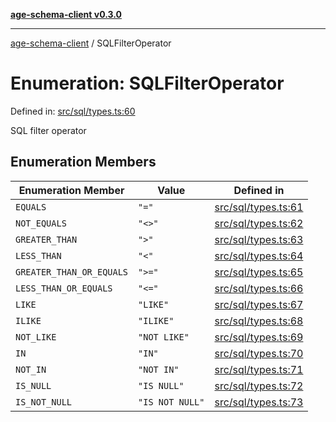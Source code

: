 [**age-schema-client v0.3.0**](../index.md)

***

[age-schema-client](../index.md) / SQLFilterOperator

# Enumeration: SQLFilterOperator

Defined in: [src/sql/types.ts:60](https://github.com/standardbeagle/ageSchemaClient/blob/main/src/sql/types.ts#L60)

SQL filter operator

## Enumeration Members

| Enumeration Member | Value | Defined in |
| ------ | ------ | ------ |
| <a id="equals"></a> `EQUALS` | `"="` | [src/sql/types.ts:61](https://github.com/standardbeagle/ageSchemaClient/blob/main/src/sql/types.ts#L61) |
| <a id="not_equals"></a> `NOT_EQUALS` | `"<>"` | [src/sql/types.ts:62](https://github.com/standardbeagle/ageSchemaClient/blob/main/src/sql/types.ts#L62) |
| <a id="greater_than"></a> `GREATER_THAN` | `">"` | [src/sql/types.ts:63](https://github.com/standardbeagle/ageSchemaClient/blob/main/src/sql/types.ts#L63) |
| <a id="less_than"></a> `LESS_THAN` | `"<"` | [src/sql/types.ts:64](https://github.com/standardbeagle/ageSchemaClient/blob/main/src/sql/types.ts#L64) |
| <a id="greater_than_or_equals"></a> `GREATER_THAN_OR_EQUALS` | `">="` | [src/sql/types.ts:65](https://github.com/standardbeagle/ageSchemaClient/blob/main/src/sql/types.ts#L65) |
| <a id="less_than_or_equals"></a> `LESS_THAN_OR_EQUALS` | `"<="` | [src/sql/types.ts:66](https://github.com/standardbeagle/ageSchemaClient/blob/main/src/sql/types.ts#L66) |
| <a id="like"></a> `LIKE` | `"LIKE"` | [src/sql/types.ts:67](https://github.com/standardbeagle/ageSchemaClient/blob/main/src/sql/types.ts#L67) |
| <a id="ilike"></a> `ILIKE` | `"ILIKE"` | [src/sql/types.ts:68](https://github.com/standardbeagle/ageSchemaClient/blob/main/src/sql/types.ts#L68) |
| <a id="not_like"></a> `NOT_LIKE` | `"NOT LIKE"` | [src/sql/types.ts:69](https://github.com/standardbeagle/ageSchemaClient/blob/main/src/sql/types.ts#L69) |
| <a id="in"></a> `IN` | `"IN"` | [src/sql/types.ts:70](https://github.com/standardbeagle/ageSchemaClient/blob/main/src/sql/types.ts#L70) |
| <a id="not_in"></a> `NOT_IN` | `"NOT IN"` | [src/sql/types.ts:71](https://github.com/standardbeagle/ageSchemaClient/blob/main/src/sql/types.ts#L71) |
| <a id="is_null"></a> `IS_NULL` | `"IS NULL"` | [src/sql/types.ts:72](https://github.com/standardbeagle/ageSchemaClient/blob/main/src/sql/types.ts#L72) |
| <a id="is_not_null"></a> `IS_NOT_NULL` | `"IS NOT NULL"` | [src/sql/types.ts:73](https://github.com/standardbeagle/ageSchemaClient/blob/main/src/sql/types.ts#L73) |

